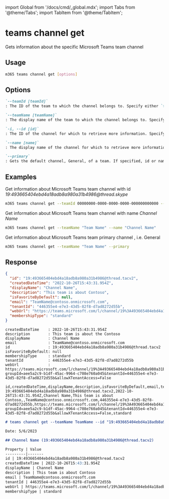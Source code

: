 <!-- DISCLAIMER: All secrets, passwords, and sensitive values in this document are examples only and not real credentials. -->
import Global from '/docs/cmd/_global.mdx';
import Tabs from '@theme/Tabs';
import TabItem from '@theme/TabItem';

# teams channel get

Gets information about the specific Microsoft Teams team channel

## Usage

```sh
m365 teams channel get [options]
```

## Options

```md definition-list
`--teamId [teamId]`
: The ID of the team to which the channel belongs to. Specify either `teamId` or `teamName` but not both.

`--teamName [teamName]`
: The display name of the team to which the channel belongs to. Specify either `teamId` or `teamName` but not both.

`-i, --id [id]`
: The ID of the channel for which to retrieve more information. Specify either `id` or `name` but not both.

`--name [name]`
: The display name of the channel for which to retrieve more information. Specify either `id` or `name` but not both.

`--primary`
: Gets the default channel, General, of a team. If specified, id or name are not needed.
```

<Global />

## Examples
  
Get information about Microsoft Teams team channel with id _19:493665404ebd4a18adb8a980a31b4986@thread.skype_

```sh
m365 teams channel get --teamId 00000000-0000-0000-0000-000000000000 --id '19:493665404ebd4a18adb8a980a31b4986@thread.skype'
```

Get information about Microsoft Teams team channel with name _Channel Name_

```sh
m365 teams channel get --teamName "Team Name" --name "Channel Name"
```

Get information about Microsoft Teams team primary channel , i.e. General

```sh
m365 teams channel get --teamName "Team Name" --primary
```

## Response

<Tabs>
  <TabItem value="JSON">

  ```json
  {
    "id": "19:493665404ebd4a18adb8a980a31b4986@thread.tacv2",
    "createdDateTime": "2022-10-26T15:43:31.954Z",
    "displayName": "Channel Name",
    "description": "This team is about Contoso",
    "isFavoriteByDefault": null,
    "email": "TeamName@contoso.onmicrosoft.com",
    "tenantId": "446355e4-e7e3-43d5-82f8-d7ad8272d55b",
    "webUrl": "https://teams.microsoft.com/l/channel/19%3A493665404ebd4a18adb8a980a31b4986%40thread.tacv2/ChannelName?groupId=aee5a2c9-b1df-45ac-9964-c708e760a045&tenantId=446355e4-e7e3-43d5-82f8-d7ad8272d55b&allowXTenantAccess=False",
    "membershipType": "standard"
  }
  ```

  </TabItem>
  <TabItem value="Text">

  ```text
  createdDateTime    : 2022-10-26T15:43:31.954Z
  description        : This team is about the Contoso
  displayName        : Channel Name
  email              : TeamName@contoso.onmicrosoft.com
  id                 : 19:493665404ebd4a18adb8a980a31b4986@thread.tacv2
  isFavoriteByDefault: null
  membershipType     : standard
  tenantId           : 446355e4-e7e3-43d5-82f8-d7ad8272d55b
  webUrl             : https://teams.microsoft.com/l/channel/19%3A493665404ebd4a18adb8a980a31b4986%40thread.tacv2/ChannelName?groupId=aee5a2c9-b1df-45ac-9964-c708e760a045&tenantId=446355e4-e7e3-43d5-82f8-d7ad8272d55b&allowXTenantAccess=False
  ```

  </TabItem>
  <TabItem value="CSV">

  ```csv
  id,createdDateTime,displayName,description,isFavoriteByDefault,email,tenantId,webUrl,membershipType
  19:493665404ebd4a18adb8a980a31b4986@thread.tacv2,2022-10-26T15:43:31.954Z,Channel Name,This team is about Contoso,,TeamName@contoso.onmicrosoft.com,446355e4-e7e3-43d5-82f8-d7ad8272d55b,https://teams.microsoft.com/l/channel/19%3A493665404ebd4a18adb8a980a31b4986%40thread.tacv2/ChannelName?groupId=aee5a2c9-b1df-45ac-9964-c708e760a045&tenantId=446355e4-e7e3-43d5-82f8-d7ad8272d55b&allowXTenantAccess=False,standard
  ```

  </TabItem>
  <TabItem value="Markdown">

  ```md
  # teams channel get --teamName TeamName --id "19:493665404ebd4a18adb8a980a31b4986@thread.tacv2"

  Date: 5/6/2023

  ## Channel Name (19:493665404ebd4a18adb8a980a31b4986@thread.tacv2)

  Property | Value
  ---------|-------
  id | 19:493665404ebd4a18adb8a980a31b4986@thread.tacv2
  createdDateTime | 2022-10-26T15:43:31.954Z
  displayName | Channel Name
  description | This team is about Contoso
  email | TeamName@contoso.onmicrosoft.com
  tenantId | 446355e4-e7e3-43d5-82f8-d7ad8272d55b
  webUrl | https://teams.microsoft.com/l/channel/19%3A493665404ebd4a18adb8a980a31b4986%40thread.tacv2/ChannelName?groupId=aee5a2c9-b1df-45ac-9964-c708e760a045&tenantId=446355e4-e7e3-43d5-82f8-d7ad8272d55b&allowXTenantAccess=False
  membershipType | standard
  ```

  </TabItem>
</Tabs>
